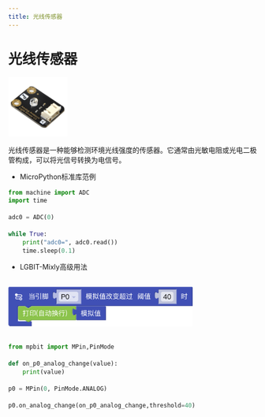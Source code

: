 ```yaml
---
title: 光线传感器
---
```



# 光线传感器

<img src="./img/DFR0026.png" alt="SKU:DFR0026" style="height:120px;">

光线传感器是一种能够检测环境光线强度的传感器。它通常由光敏电阻或光电二极管构成，可以将光信号转换为电信号。


- MicroPython标准库范例

``` python
from machine import ADC
import time

adc0 = ADC(0)

while True:
    print("adc0=", adc0.read())
    time.sleep(0.1)
```

- LGBIT-Mixly高级用法
<br>
<img src="./img/光线传感器2.png" alt="光线传感器2" height="80">

``` python

from mpbit import MPin,PinMode

def on_p0_analog_change(value):
    print(value)

p0 = MPin(0, PinMode.ANALOG)

p0.on_analog_change(on_p0_analog_change,threshold=40)
```

